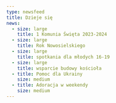 ```yaml
---
type: newsfeed
title: Dzieje się
news:
  - size: large
    title: 1 Komunia Święta 2023-2024
  - size: large
    title: Rok Nowosielskiego
  - size: large
    title: spotkania dla młodych 16-19
  - size: large
    title: wsparcie budowy kościoła
  - title: Pomoc dla Ukrainy
    size: medium
  - title: Adoracja w weekendy
    size: medium
---
```

